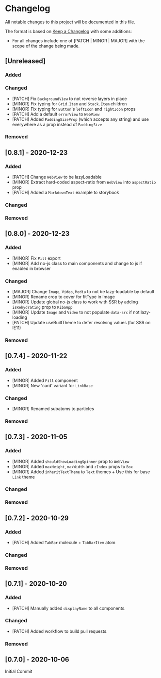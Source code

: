 # Changelog

All notable changes to this project will be documented in this file.

The format is based on [Keep a Changelog](https://keepachangelog.com/en/1.0.0/) with some additions:
- For all changes include one of [PATCH | MINOR | MAJOR] with the scope of the change being made.

## [Unreleased]

### Added

### Changed
- [PATCH] Fix `BackgroundView` to not reverse layers in place
- [MINOR] Fix typing for `Grid.Item` and `Stack.Item` children
- [MINOR] Fix typing for `Button`'s `leftIcon` and `rightIcon` props
- [PATCH] Add a default `errorView` to `WebView`
- [PATCH] Added `PaddingSizeProp` (which accepts any string) and use everywhere as a prop instead of `PaddingSize`

### Removed

## [0.8.1] - 2020-12-23

### Added
- [PATCH] Change `WebView` to be lazyLoadable
- [MINOR] Extract hard-coded aspect-ratio from `WebView` into `aspectRatio` prop
- [PATCH] Added a `MarkdownText` example to storybook

### Changed

### Removed

## [0.8.0] - 2020-12-23

### Added
- [MINOR] Fix `Pill` export
- [MINOR] Add no-js class to main components and change to js if enabled in browser

### Changed
- [MAJOR] Change `Image`, `Video`, `Media` to not be lazy-loadable by default
- [MINOR] Rename crop to cover for fitType in Image
- [MINOR] Update global no-js class to work with SSR by adding `isRehydrating` prop to `KibaApp`
- [MINOR] Update `Image` and `Video` to not populate `data-src` if not lazy-loading
- [PATCH] Update useBuiltTheme to defer resolving values (for SSR on IE11)

### Removed

## [0.7.4] - 2020-11-22

### Added
- [MINOR] Added `Pill` component
- [MINOR] New 'card' variant for `LinkBase`

### Changed
- [MINOR] Renamed subatoms to particles

### Removed

## [0.7.3] - 2020-11-05

### Added
- [MINOR] Added `shouldShowLoadingSpinner` prop to `WebView`
- [MINOR] Added `maxHeight`, `maxWidth` and `zIndex` props to `Box`
- [MINOR] Added `inheritTextTheme` to `Text` themes + Use this for base `Link` theme

### Changed

### Removed

## [0.7.2] - 2020-10-29

### Added
- [PATCH] Added `TabBar` molecule + `TabBarItem` atom

### Changed

### Removed

## [0.7.1] - 2020-10-20

### Added
- [PATCH] Manually added `displayName` to all components.

### Changed
- [PATCH] Added workflow to build pull requests.

### Removed

## [0.7.0] - 2020-10-06

Initial Commit
